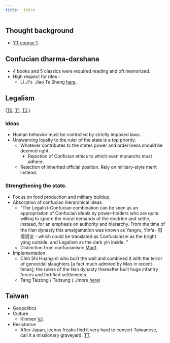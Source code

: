 ```yaml
---
title: _Intro
---
```


## Thought background

- [YT course 1](https://www.youtube.com/channel/UC9ZsbWm-KwKYOgaet04QWYQ).

## Confucian dharma-darshana
- 4 books and 5 classics were required reading and oft memorized.
- High respect for rites -
  - Li Ji's  Jiao Te Sheng [here](http://ctext.org/liji/jiao-te-sheng).

## Legalism
([T0](https://storify.com/dawdlerMe/on-legalism?utm_campaign&utm_content=storify-pingback&utm_source=t.co&utm_medium=sfy.co-twitter&awesm=sfy.co_r0jGg), [T1](https://twitter.com/vvkbkvv/status/517093851623075840), [T2](https://twitter.com/vvkbkvv/status/528002893023293440).)

### Ideas
- Human behavior must be controlled by strictly imposed laws.
- Unswerving loyalty to the ruler of the state is a top priority.
    - Whatever contributes to the states power and orderliness should be deemed right.
        - Rejection of Confician ethics to which even monarchs must adhere.
    - Rejection of inherited official position. Rely on military-style merit instead.

### Strengthening the state.
- Focus on food production and military buildup.
- Absorption of confucian hierarchical ideas
    - "The Legalist-Confucian combination can be seen as an appropriation of Confucian ideals by power-holders who are quite willing to ignore the moral demands of the doctrine and settle, instead, for an emphasis on authority and hierarchy. From the time of the Han dynasty this amalgamation was known as Yangru, Yinfa- 阳儒阴法 - which could be translated as Confucianism as the bright yang outside, and Legalism as the dark yin inside. " 
    - Distinction from confucianism: [Mao1](https://i.imgur.com/tNETsQz.jpg).
- Implementation
    - Chin Shi Huang-di who built the wall and combined it with the terror of genocidal slaughters \[a fact much admired by Mao in recent times\]; the rulers of the Han dynasty thereafter built huge infantry forces and fortified settlements.
    - Tang Taizong / Taitsung (../more [here](../main/history/heroes-alien/))

## Taiwan

- Geopolitics
- Culture
    - Kinmen [VJ](http://www.vagabondjourney.com/religion-in-kinmen-taiwan/).
- Resistance
    - After Japan, jeebus freaks find it very hard to convert Taiwanese, call it a missionary graveyard. [TT](http://www.taiwantoday.tw/ct.asp?xItem=45047&CtNode=436).
